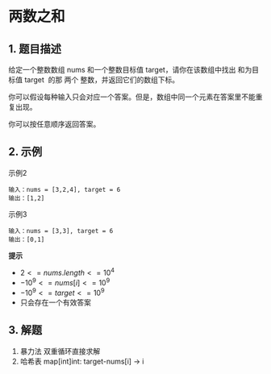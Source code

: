 # 两数之和

## 1. 题目描述
给定一个整数数组 nums 和一个整数目标值 target，请你在该数组中找出 和为目标值 target  的那 两个 整数，并返回它们的数组下标。

你可以假设每种输入只会对应一个答案。但是，数组中同一个元素在答案里不能重复出现。

你可以按任意顺序返回答案。

## 2. 示例

示例2
```
输入：nums = [3,2,4], target = 6
输出：[1,2]
```

示例3
```
输入：nums = [3,3], target = 6
输出：[0,1]
```

**提示**
- $2 <= nums.length <= 10^4$
- $-10^9 <= nums[i] <= 10^9$
- $-10^9 <= target <= 10^9$
- 只会存在一个有效答案

## 3. 解题

1. 暴力法
   双重循环直接求解
2. 哈希表
   map[int]int: target-nums[i] -> i